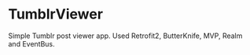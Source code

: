 # TumblrViewer
Simple Tumblr post viewer app. Used Retrofit2, ButterKnife, MVP, Realm and EventBus.
